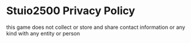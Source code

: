 # Stuio2500 Privacy Policy


this game does not collect or store and share contact information or any kind with any entity or person
